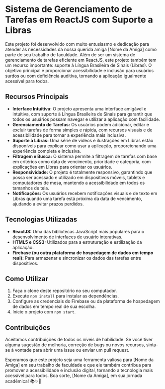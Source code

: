<h1>Sistema de Gerenciamento de Tarefas em ReactJS com Suporte a Libras</h1>

  <p>Este projeto foi desenvolvido com muito entusiasmo e dedicação para atender às necessidades da nossa querida amiga [Nome da Amiga] como parte de seu trabalho de faculdade. Além de ser um sistema de gerenciamento de tarefas eficiente em ReactJS, este projeto também tem um recurso importante: suporte à Língua Brasileira de Sinais (Libras). O objetivo principal é proporcionar acessibilidade e inclusão para usuários surdos ou com deficiência auditiva, tornando a aplicação igualmente acessível para todos.</p>

  <h2>Recursos Principais</h2>
    <ul>
        <li><strong>Interface Intuitiva:</strong> O projeto apresenta uma interface amigável e intuitiva, com suporte à Língua Brasileira de Sinais para garantir que todos os usuários possam navegar e utilizar a aplicação com facilidade.</li>
        <li><strong>Gerenciamento de Tarefas:</strong> Os usuários podem adicionar, editar e excluir tarefas de forma simples e rápida, com recursos visuais e de acessibilidade para tornar a experiência mais inclusiva.</li>
        <li><strong>Suporte à Libras:</strong> Uma série de vídeos e ilustrações em Libras estão disponíveis para explicar como usar a aplicação, proporcionando uma experiência completa e inclusiva.</li>
        <li><strong>Filtragem e Busca:</strong> O sistema permite a filtragem de tarefas com base em critérios como data de vencimento, prioridade e categoria, com explicações em Libras para orientar os usuários.</li>
        <li><strong>Responsividade:</strong> O projeto é totalmente responsivo, garantindo que possa ser acessado e utilizado em dispositivos móveis, tablets e computadores de mesa, mantendo a acessibilidade em todos os tamanhos de tela.</li>
        <li><strong>Notificações:</strong> Os usuários recebem notificações visuais e de texto em Libras quando uma tarefa está próxima da data de vencimento, ajudando a evitar prazos perdidos.</li>
    </ul>

  <h2>Tecnologias Utilizadas</h2>
    <ul>
        <li><strong>ReactJS:</strong> Uma das bibliotecas JavaScript mais populares para o desenvolvimento de interfaces de usuário interativas.</li>
        <li><strong>HTML5 e CSS3:</strong> Utilizados para a estruturação e estilização da aplicação.</li>
        <li><strong>Firebase (ou outra plataforma de hospedagem de dados em tempo real):</strong> Para armazenar e sincronizar os dados das tarefas entre dispositivos.</li>
    </ul>

  <h2>Como Utilizar</h2>
    <ol>
        <li>Faça o clone deste repositório no seu computador.</li>
        <li>Execute <code>npm install</code> para instalar as dependências.</li>
        <li>Configure as credenciais do Firebase ou da plataforma de hospedagem de dados em tempo real de sua escolha.</li>
        <li>Inicie o projeto com <code>npm start</code>.</li>
    </ol>

  <h2>Contribuições</h2>
    <p>Aceitamos contribuições de todos os níveis de habilidade. Se você tiver alguma sugestão de melhoria, correção de bugs ou novos recursos, sinta-se à vontade para abrir uma issue ou enviar um pull request.</p>

  <p>Esperamos que este projeto seja uma ferramenta valiosa para [Nome da Amiga] em seu trabalho de faculdade e que ele também contribua para promover a acessibilidade e inclusão digital, tornando a tecnologia mais acessível para todos. Boa sorte, [Nome da Amiga], em sua jornada acadêmica! 📚✨🤟</p>
